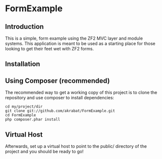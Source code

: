 FormExample
===========

Introduction
------------
This is a simple, form example using the ZF2 MVC layer and module systems.
This application is meant to be used as a starting place for those looking to get
their feet wet with ZF2 forms.


Installation
------------

Using Composer (recommended)
----------------------------
The recommended way to get a working copy of this project is to clone the repository
and use composer to install dependencies:

    cd my/project/dir
    git clone git://github.com/akrabat/FormExample.git
    cd FormExample
    php composer.phar install

Virtual Host
------------
Afterwards, set up a virtual host to point to the public/ directory of the
project and you should be ready to go!
